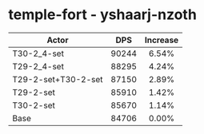 # temple-fort - yshaarj-nzoth
| Actor | DPS | Increase |
|---|:---:|:---:|
|T30-2_4-set|90244|6.54%|
|T29-2_4-set|88295|4.24%|
|T29-2-set+T30-2-set|87150|2.89%|
|T29-2-set|85910|1.42%|
|T30-2-set|85670|1.14%|
|Base|84706|0.00%|
